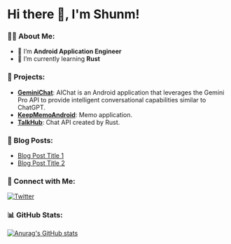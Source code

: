 # Hi there 👋, I'm Shunm!

### 👨‍💻 About Me:
- 🔭 I’m **Android Application Engineer**
- 🌱 I’m currently learning **Rust**

### 🚀 Projects:
- **[GeminiChat](https://github.com/shunm-999/GeminiChat)**: AIChat is an Android application that leverages the Gemini Pro API to provide intelligent conversational capabilities similar to ChatGPT.
- **[KeepMemoAndroid](https://github.com/shunm-999/KeepMemoAndroid)**: Memo application.
- **[TalkHub](https://github.com/shunm-999/TalkHub)**: Chat API created by Rust.

### 📝 Blog Posts:
- [Blog Post Title 1](https://your-blog-link.com)
- [Blog Post Title 2](https://your-blog-link.com)

### 🤝 Connect with Me:
[![Twitter](https://img.shields.io/badge/-Twitter-1DA1F2?style=flat&logo=twitter&logoColor=white)](https://twitter.com/Tirobou999)

### 📊 GitHub Stats:
[![Anurag's GitHub stats](https://github-readme-stats.vercel.app/api?username=shunm-999)](https://github.com/anuraghazra/github-readme-stats)

<!--
## Hi there 👋
**shunm-999/shunm-999** is a ✨ _special_ ✨ repository because its `README.md` (this file) appears on your GitHub profile.

Here are some ideas to get you started:

- 🔭 I’m currently working on ...
- 🌱 I’m currently learning ...
- 👯 I’m looking to collaborate on ...
- 🤔 I’m looking for help with ...
- 💬 Ask me about ...
- 📫 How to reach me: ...
- 😄 Pronouns: ...
- ⚡ Fun fact: ...
-->
